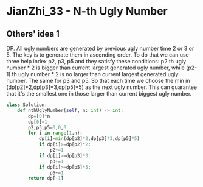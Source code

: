 # JianZhi_33 - N-th Ugly Number

## Others' idea 1
DP. All ugly numbers are generated by previous ugly number time 2 or 3 or 5. The key is to generate them in ascending order. To do that we can use three help index p2, p3, p5 and they satisfy these conditions: p2 th ugly number * 2 is bigger than current largest generated ugly number, while (p2-1) th ugly number * 2 is no larger than current largest generated ugly number. The same for p3 and p5. So that each time we choose the min in (dp[p2]\*2,dp[p3]\*3,dp[p5]\*5) as the next ugly number. This can guarantee that it's the smallest one in those larger than current biggest ugly number.

```python
class Solution:
    def nthUglyNumber(self, n: int) -> int:
        dp=[0]*n
        dp[0]=1
        p2,p3,p5=0,0,0
        for i in range(1,n):
            dp[i]=min(dp[p2]*2,dp[p3]*3,dp[p5]*5)
            if dp[i]>=dp[p2]*2:
                p2+=1
            if dp[i]>=dp[p3]*3:
                p3+=1
            if dp[i]>=dp[p5]*5:
                p5+=1
        return dp[-1]
```